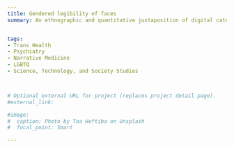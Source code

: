 ```yaml
---
title: Gendered legibility of faces
summary: An ethnographic and quantitative juxtaposition of digital categorization algorithms with embodied experiences of transgender individuals [1st author manuscript submitted; upcoming poster presentation at APA 2021]


tags:
- Trans Health
- Psychiatry
- Narrative Medicine
- LGBTQ
- Science, Technology, and Society Studies



# Optional external URL for project (replaces project detail page).
#external_link: 

#image:
#  caption: Photo by Toa Heftiba on Unsplash
#  focal_point: Smart

---
```

